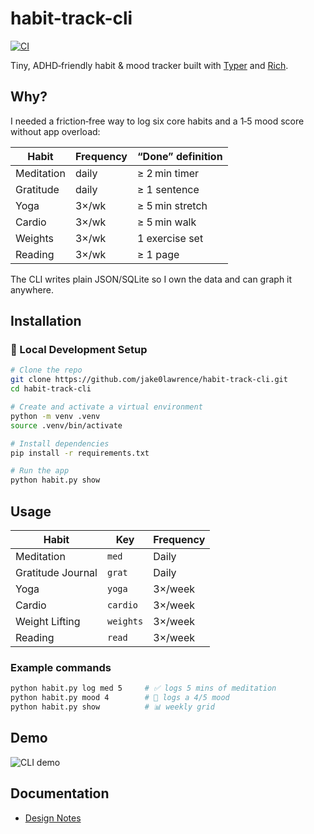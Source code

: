 # habit-track-cli
[![CI](https://github.com/jake0lawrence/habit-track-cli/actions/workflows/ci.yml/badge.svg)](https://github.com/jake0lawrence/habit-track-cli/actions)

Tiny, ADHD‑friendly habit & mood tracker built with [Typer](https://typer.tiangolo.com/) and [Rich](https://rich.readthedocs.io/).

## Why?

I needed a friction‑free way to log six core habits and a 1‑5 mood score without app overload:

| Habit | Frequency | “Done” definition |
|-------|-----------|-------------------|
| Meditation | daily | ≥ 2 min timer |
| Gratitude | daily | ≥ 1 sentence |
| Yoga | 3×/wk | ≥ 5 min stretch |
| Cardio | 3×/wk | ≥ 5 min walk |
| Weights | 3×/wk | 1 exercise set |
| Reading | 3×/wk | ≥ 1 page |

The CLI writes plain JSON/SQLite so I own the data and can graph it anywhere.

## Installation

### 🔧 Local Development Setup

```bash
# Clone the repo
git clone https://github.com/jake0lawrence/habit-track-cli.git
cd habit-track-cli

# Create and activate a virtual environment
python -m venv .venv
source .venv/bin/activate

# Install dependencies
pip install -r requirements.txt

# Run the app
python habit.py show
```
## Usage

| Habit | Key | Frequency |
|-------|-----|-----------|
| Meditation | `med` | Daily |
| Gratitude Journal | `grat` | Daily |
| Yoga | `yoga` | 3×/week |
| Cardio | `cardio` | 3×/week |
| Weight Lifting | `weights` | 3×/week |
| Reading | `read` | 3×/week |

### Example commands

```bash
python habit.py log med 5     # ✅ logs 5 mins of meditation
python habit.py mood 4        # 🧠 logs a 4/5 mood
python habit.py show          # 📊 weekly grid
```
## Demo

<!-- TODO: replace with real demo -->
![CLI demo](docs/demo.gif)

## Documentation

- [Design Notes](docs/architecture.md)


